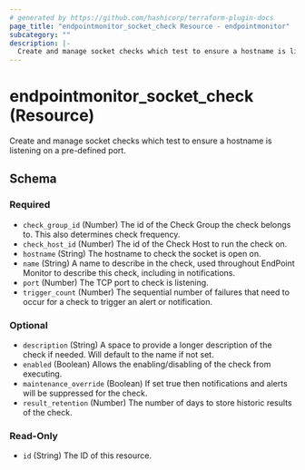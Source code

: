 ```yaml
---
# generated by https://github.com/hashicorp/terraform-plugin-docs
page_title: "endpointmonitor_socket_check Resource - endpointmonitor"
subcategory: ""
description: |-
  Create and manage socket checks which test to ensure a hostname is listening on a pre-defined port.
---
```


# endpointmonitor_socket_check (Resource)

Create and manage socket checks which test to ensure a hostname is listening on a pre-defined port.



<!-- schema generated by tfplugindocs -->
## Schema

### Required

- `check_group_id` (Number) The id of the Check Group the check belongs to. This also determines check frequency.
- `check_host_id` (Number) The id of the Check Host to run the check on.
- `hostname` (String) The hostname to check the socket is open on.
- `name` (String) A name to describe in the check, used throughout EndPoint Monitor to describe this check, including in notifications.
- `port` (Number) The TCP port to check is listening.
- `trigger_count` (Number) The sequential number of failures that need to occur for a check to trigger an alert or notification.

### Optional

- `description` (String) A space to provide a longer description of the check if needed. Will default to the name if not set.
- `enabled` (Boolean) Allows the enabling/disabling of the check from executing.
- `maintenance_override` (Boolean) If set true then notifications and alerts will be suppressed for the check.
- `result_retention` (Number) The number of days to store historic results of the check.

### Read-Only

- `id` (String) The ID of this resource.


